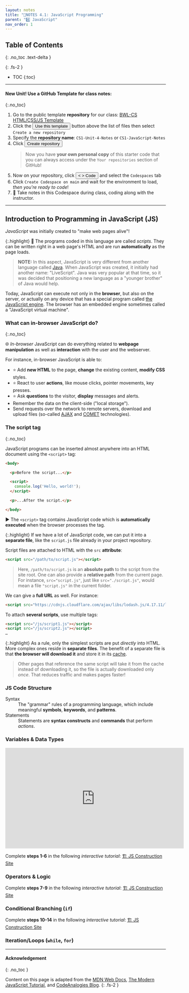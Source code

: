 ```yaml
---
layout: notes
title: "📓NOTES 4.1: JavaScript Programming" 
parent: "4️⃣ JavaScript"
nav_order: 1
---
```


## Table of Contents
{: .no_toc .text-delta }

{: .fs-2 }
- TOC
{:toc}

---
#### New Unit! Use a GitHub Template for class notes:
{:.no_toc}

<div class="setup" markdown="block">

1. Go to the public template **repository** for our class: [BWL-CS HTML/CSS/JS Template](https://github.com/BWL-CS/html-css-js-template)
2. Click the <button type="button" name="button" class="btn btn-green">Use this template</button> button above the list of files then select `Create a new repository`
3. Specify the **repository name**: `CS1-Unit-4-Notes` or `CS1-JavaScript-Notes`
4. Click <button type="button" name="button" class="btn btn-green">Create repository</button>
    > Now you have **your own personal copy** of this starter code that you can always access under the `Your repositories` section of GitHub! 
5. Now on your repository, click <button type="button" name="button" class="btn btn-green"> < > Code </button> and select the `Codespaces` tab
6. Click `Create Codespace on main` and wait for the environment to load, _then you're ready to code_!
7. 📝 Take notes in this Codespace during class, coding along with the instructor.

</div>

---

## Introduction to Programming in JavaScript (JS)

*JavaScript* was initially created to "make web pages alive"!

{:.highlight}
📝 The programs coded in this language are called *scripts*. They can be written right in a web page's HTML and are run **automatically** as the page loads.

> **NOTE:** In this aspect, JavaScript is very different from another language called [Java](https://en.wikipedia.org/wiki/Java_(programming_language)). When JavaScript was created, it initially had another name: "LiveScript". Java was very popular at that time, so it was decided that positioning a new language as a "younger brother" of Java would help.

Today, JavaScript can execute not only in the **browser**, but also on the server, or actually on any device that has a special program called [the JavaScript engine](https://en.wikipedia.org/wiki/JavaScript_engine). The browser has an embedded engine sometimes called a "JavaScript virtual machine".

### What can in-browser JavaScript do?
{:.no_toc}

🌐 _In-browser_ JavaScript can do everything related to **webpage manipulation** as well as **interaction** with the user and the webserver.

For instance, in-browser JavaScript is able to:

- ⭐️ Add **new HTML** to the page, **change** the existing content, **modify CSS** styles.
- ⭐️ React to user **actions**, like mouse clicks, pointer movements, key presses.
- ⭐️ Ask **questions** to the visitor, **display** messages and alerts.
- Remember the data on the client-side ("local storage").
- Send requests over the network to remote servers, download and upload files (so-called [AJAX](https://en.wikipedia.org/wiki/Ajax_(programming)) and [COMET](https://en.wikipedia.org/wiki/Comet_(programming)) technologies).

### The script tag
{:.no_toc}

JavaScript programs can be inserted almost anywhere into an HTML document using the `<script>` tag: 

```html
<body>

  <p>Before the script...</p>

  <script>
    console.log('Hello, world!');
  </script>

  <p>...After the script.</p>

</body>
```

▶️ The `<script>` tag contains JavaScript code which is **automatically executed** when the browser processes the tag.

{:.highlight}
If we have a lot of JavaScript code, we can put it into a **separate file**, like the `script.js` file already in your project repository.

Script files are attached to HTML with the `src` **attribute**:

```html
<script src="/path/to/script.js"></script>
```

> Here, `/path/to/script.js` is an **absolute path** to the script from the site root. One can also provide a **relative path** from the current page. For instance, `src="script.js"`, just like `src="./script.js"`, would mean a file `"script.js"` in the current folder.

We can give a **full URL** as well. For instance:

```html
<script src="https://cdnjs.cloudflare.com/ajax/libs/lodash.js/4.17.11/lodash.js"></script>
```

To attach **several scripts**, use multiple tags:

```html
<script src="/js/script1.js"></script>
<script src="/js/script2.js"></script>
…
```

{:.highlight}
As a rule, only the simplest scripts are put _directly_ into HTML. More complex ones reside in **separate files**. The benefit of a separate file is that **the browser will download it** and store it in its [cache](https://en.wikipedia.org/wiki/Web_cache). 
> Other pages that reference the same script will take it from the cache instead of downloading it, so the file is actually downloaded only _once_. That reduces traffic and makes pages faster!

### JS Code Structure

<html>
<dl>
<dt>Syntax</dt>
<dd>The "grammar" rules of a programming language, which include meaningful <strong>symbols</strong>, <strong>keywords</strong>, and <strong>patterns</strong>.</dd>
<dt>Statements</dt>
<dd>Statements are <strong>syntax constructs</strong> and <strong>commands</strong> that perform <em>actions</em>.</dd>
</dl>
</html>



### Variables & Data Types

<iframe width="560" height="315" src="https://www.youtube.com/embed/cXUWYZXru6o?si=sB54GV-STb2ipVhL" title="YouTube video player" frameborder="0" allow="accelerometer; autoplay; clipboard-write; encrypted-media; gyroscope; picture-in-picture; web-share" referrerpolicy="strict-origin-when-cross-origin" allowfullscreen></iframe>

<div class="task" markdown="block">

Complete **steps 1-6** in the following _interactive tutorial_: 
[🏗️ JS Construction Site](https://www.codeanalogies.com/jsconstruction/)

</div>

### Operators & Logic

<div class="task" markdown="block">

Complete **steps 7-9** in the following _interactive tutorial_: 
[🏗️ JS Construction Site](https://www.codeanalogies.com/jsconstruction/)

</div>

### Conditional Branching (`if`)

<div class="task" markdown="block">

Complete **steps 10-14** in the following _interactive tutorial_: 
[🏗️ JS Construction Site](https://www.codeanalogies.com/jsconstruction/)

</div>

### Iteration/Loops (`while`, `for`)

<!--

### Using Methods

<div class="task" markdown="block">

Complete **steps 15-20** in the following _interactive tutorial_: 
[🏗️ JS Construction Site](https://www.codeanalogies.com/jsconstruction/)

</div>

### Writing Functions

<div class="task" markdown="block">

Complete **steps 21-?** in the following _interactive tutorial_: 
[🏗️ JS Construction Site](https://www.codeanalogies.com/jsconstruction/)

</div>

-->

---

#### Acknowledgement
{: .no_toc }

Content on this page is adapted from the [MDN Web Docs](https://developer.mozilla.org/en-US/docs/Web/JavaScript/Guide), [The Modern JavaScript Tutorial](https://javascript.info/), and [CodeAnalogies Blog](https://www.codeanalogies.com/).
{: .fs-2 }
